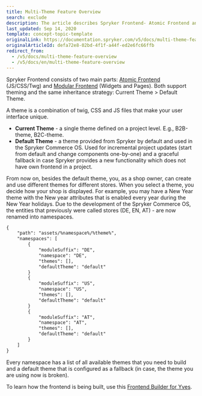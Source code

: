 ```yaml
---
title: Multi-Theme Feature Overview
search: exclude
description: The article describes Spryker Frontend- Atomic Frontend and Modular Frontend that support theming- current theme and default theme.
last_updated: Sep 14, 2020
template: concept-topic-template
originalLink: https://documentation.spryker.com/v5/docs/multi-theme-feature-overview
originalArticleId: defa72e8-02bd-4f1f-a44f-ed2e6fc66ffb
redirect_from:
  - /v5/docs/multi-theme-feature-overview
  - /v5/docs/en/multi-theme-feature-overview
---
```


Spryker Frontend consists of two main parts: [Atomic Frontend](https://docs.spryker.com/docs/scos/dev/front-end-development/yves/atomic-frontend/atomic-frontend-general-overview.html) (JS/CSS/Twg) and [Modular Frontend](https://docs.spryker.com/docs/scos/dev/back-end-development/yves/modular-frontend.html) (Widgets and Pages). Both support theming and the same inheritance strategy: Current Theme > Default Theme.

A theme is a combination of twig, CSS and JS files that make your user interface unique. 

* **Current Theme** - a single theme defined on a project level. E.g., B2B-theme, B2C-theme.
* **Default Theme** - a theme provided from Spryker by default and used in the Spryker Commerce OS. Used for incremental project updates (start from default and change components one-by-one) and a graceful fallback in case Spryker provides a new functionality which does not have own frontend in a project.

From now on, besides the default theme, you, as a shop owner, can create and use different themes for different stores. When you select a theme, you decide how your shop is displayed. For example, you may have a New Year theme with the New year attributes that is enabled every year during the New Year holidays. Due to the development of the Spryker Commerce OS, the entities that previously were called stores (DE, EN, AT) - are now renamed into namespaces.

```xml
{
	"path": "assets/%namespace%/%theme%",
	"namespaces": [
		{
			"moduleSuffix": "DE",
			"namespace": "DE",
			"themes": [],
			"defaultTheme": "default"
		}
		{
			"moduleSuffix": "US",
			"namespace": "US",
			"themes": [],
			"defaultTheme": "default"
		}
		{
			"moduleSuffix": "AT",
			"namespace": "AT",
			"themes": [],
			"defaultTheme": "default"
		}
	]
}
```
Every namespace has a list of all available themes that you need to build and a default theme that is configured as a fallback (in case, the theme you are using now is broken).

To learn how the frontend is being built, use this [Frontend Builder for Yves](https://docs.spryker.com/docs/scos/dev/front-end-development/frontend-builder-for-yves.html).

<!-- Last review date: Aug 06, 2019 by Oksana Karasyova -->
